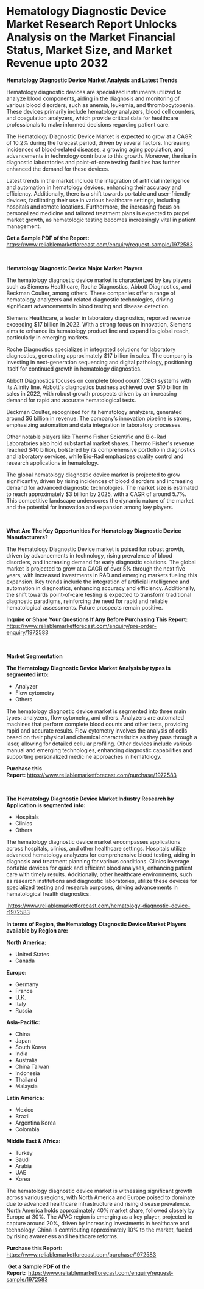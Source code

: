 <p><h1>Hematology Diagnostic Device Market Research Report Unlocks Analysis on the Market Financial Status, Market Size, and Market Revenue upto 2032</h1></p><p><strong>Hematology Diagnostic Device Market Analysis and Latest Trends</strong></p>
<p><p>Hematology diagnostic devices are specialized instruments utilized to analyze blood components, aiding in the diagnosis and monitoring of various blood disorders, such as anemia, leukemia, and thrombocytopenia. These devices primarily include hematology analyzers, blood cell counters, and coagulation analyzers, which provide critical data for healthcare professionals to make informed decisions regarding patient care.</p><p>The Hematology Diagnostic Device Market is expected to grow at a CAGR of 10.2% during the forecast period, driven by several factors. Increasing incidences of blood-related diseases, a growing aging population, and advancements in technology contribute to this growth. Moreover, the rise in diagnostic laboratories and point-of-care testing facilities has further enhanced the demand for these devices. </p><p>Latest trends in the market include the integration of artificial intelligence and automation in hematology devices, enhancing their accuracy and efficiency. Additionally, there is a shift towards portable and user-friendly devices, facilitating their use in various healthcare settings, including hospitals and remote locations. Furthermore, the increasing focus on personalized medicine and tailored treatment plans is expected to propel market growth, as hematologic testing becomes increasingly vital in patient management.</p></p>
<p><strong>Get a Sample PDF of the Report:&nbsp;</strong> <a href="https://www.reliablemarketforecast.com/enquiry/request-sample/1972583?utm_campaign=3448&utm_medium=2&utm_source=Github&utm_content=ia&utm_term=16042025&utm_id=hematology-diagnostic-device">https://www.reliablemarketforecast.com/enquiry/request-sample/1972583</a></p>
<p>&nbsp;</p>
<p><strong>Hematology Diagnostic Device Major Market Players</strong></p>
<p><p>The hematology diagnostic device market is characterized by key players such as Siemens Healthcare, Roche Diagnostics, Abbott Diagnostics, and Beckman Coulter, among others. These companies offer a range of hematology analyzers and related diagnostic technologies, driving significant advancements in blood testing and disease detection.</p><p>Siemens Healthcare, a leader in laboratory diagnostics, reported revenue exceeding $17 billion in 2022. With a strong focus on innovation, Siemens aims to enhance its hematology product line and expand its global reach, particularly in emerging markets.</p><p>Roche Diagnostics specializes in integrated solutions for laboratory diagnostics, generating approximately $17 billion in sales. The company is investing in next-generation sequencing and digital pathology, positioning itself for continued growth in hematology diagnostics.</p><p>Abbott Diagnostics focuses on complete blood count (CBC) systems with its Alinity line. Abbott's diagnostics business achieved over $10 billion in sales in 2022, with robust growth prospects driven by an increasing demand for rapid and accurate hematological tests.</p><p>Beckman Coulter, recognized for its hematology analyzers, generated around $6 billion in revenue. The company’s innovation pipeline is strong, emphasizing automation and data integration in laboratory processes.</p><p>Other notable players like Thermo Fisher Scientific and Bio-Rad Laboratories also hold substantial market shares. Thermo Fisher's revenue reached $40 billion, bolstered by its comprehensive portfolio in diagnostics and laboratory services, while Bio-Rad emphasizes quality control and research applications in hematology.</p><p>The global hematology diagnostic device market is projected to grow significantly, driven by rising incidences of blood disorders and increasing demand for advanced diagnostic technologies. The market size is estimated to reach approximately $3 billion by 2025, with a CAGR of around 5.7%. This competitive landscape underscores the dynamic nature of the market and the potential for innovation and expansion among key players.</p></p>
<p>&nbsp;</p>
<p><strong>What Are The Key Opportunities For Hematology Diagnostic Device Manufacturers?</strong></p>
<p><p>The Hematology Diagnostic Device market is poised for robust growth, driven by advancements in technology, rising prevalence of blood disorders, and increasing demand for early diagnostic solutions. The global market is projected to grow at a CAGR of over 5% through the next five years, with increased investments in R&D and emerging markets fueling this expansion. Key trends include the integration of artificial intelligence and automation in diagnostics, enhancing accuracy and efficiency. Additionally, the shift towards point-of-care testing is expected to transform traditional diagnostic paradigms, reinforcing the need for rapid and reliable hematological assessments. Future prospects remain positive.</p></p>
<p><strong>Inquire or Share Your Questions If Any Before Purchasing This Report:</strong> <a href="https://www.reliablemarketforecast.com/enquiry/pre-order-enquiry/1972583?utm_campaign=3448&utm_medium=2&utm_source=Github&utm_content=ia&utm_term=16042025&utm_id=hematology-diagnostic-device">https://www.reliablemarketforecast.com/enquiry/pre-order-enquiry/1972583</a></p>
<p>&nbsp;</p>
<p><strong>Market Segmentation</strong></p>
<p><strong>The Hematology Diagnostic Device Market Analysis by types is segmented into:</strong></p>
<p><ul><li>Analyzer</li><li>Flow cytometry</li><li>Others</li></ul></p>
<p><p>The hematology diagnostic device market is segmented into three main types: analyzers, flow cytometry, and others. Analyzers are automated machines that perform complete blood counts and other tests, providing rapid and accurate results. Flow cytometry involves the analysis of cells based on their physical and chemical characteristics as they pass through a laser, allowing for detailed cellular profiling. Other devices include various manual and emerging technologies, enhancing diagnostic capabilities and supporting personalized medicine approaches in hematology.</p></p>
<p><strong>Purchase this Report:&nbsp;</strong><a href="https://www.reliablemarketforecast.com/purchase/1972583?utm_campaign=3448&utm_medium=2&utm_source=Github&utm_content=ia&utm_term=16042025&utm_id=hematology-diagnostic-device">https://www.reliablemarketforecast.com/purchase/1972583</a></p>
<p>&nbsp;</p>
<p><strong>The Hematology Diagnostic Device Market Industry Research by Application is segmented into:</strong></p>
<p><ul><li>Hospitals</li><li>Clinics</li><li>Others</li></ul></p>
<p><p>The hematology diagnostic device market encompasses applications across hospitals, clinics, and other healthcare settings. Hospitals utilize advanced hematology analyzers for comprehensive blood testing, aiding in diagnosis and treatment planning for various conditions. Clinics leverage portable devices for quick and efficient blood analyses, enhancing patient care with timely results. Additionally, other healthcare environments, such as research institutions and diagnostic laboratories, utilize these devices for specialized testing and research purposes, driving advancements in hematological health diagnostics.</p></p>
<p><a href="https://www.reliablemarketforecast.com/hematology-diagnostic-device-r1972583?utm_campaign=3448&utm_medium=2&utm_source=Github&utm_content=ia&utm_term=16042025&utm_id=hematology-diagnostic-device">&nbsp;https://www.reliablemarketforecast.com/hematology-diagnostic-device-r1972583</a></p>
<p><strong>In terms of Region, the Hematology Diagnostic Device Market Players available by Region are:</strong></p>
<p>
    <p> <strong> North America: </strong>
        <ul>
            <li>United States</li>
            <li>Canada</li>
        </ul>
        </p> 
    <p> <strong> Europe: </strong>
        <ul>
            <li>Germany</li>
            <li>France</li>
            <li>U.K.</li>
            <li>Italy</li>
            <li>Russia</li>
        </ul>
        </p> 
    <p> <strong> Asia-Pacific: </strong>
        <ul>
            <li>China</li>
            <li>Japan</li>
            <li>South Korea</li>
            <li>India</li>
            <li>Australia</li>
            <li>China Taiwan</li>
            <li>Indonesia</li>
            <li>Thailand</li>
            <li>Malaysia</li>
        </ul>
        </p> 
    <p> <strong> Latin America: </strong>
        <ul>
            <li>Mexico</li>
            <li>Brazil</li>
            <li>Argentina Korea</li>
            <li>Colombia</li>
        </ul>
        </p> 
    <p> <strong> Middle East & Africa: </strong>
        <ul>
            <li>Turkey</li>
            <li>Saudi</li>
            <li>Arabia</li>
            <li>UAE</li>
            <li>Korea</li>
        </ul>
    </p>
    </p>
<p><p>The hematology diagnostic device market is witnessing significant growth across various regions, with North America and Europe poised to dominate due to advanced healthcare infrastructure and rising disease prevalence. North America holds approximately 40% market share, followed closely by Europe at 30%. The APAC region is emerging as a key player, projected to capture around 20%, driven by increasing investments in healthcare and technology. China is contributing approximately 10% to the market, fueled by rising awareness and healthcare reforms.</p></p>
<p><strong>Purchase this Report: </strong><a href="https://www.reliablemarketforecast.com/purchase/1972583?utm_campaign=3448&utm_medium=2&utm_source=Github&utm_content=ia&utm_term=16042025&utm_id=hematology-diagnostic-device">https://www.reliablemarketforecast.com/purchase/1972583</a></p>
<p>&nbsp;<strong>Get a Sample PDF of the Report:&nbsp;&nbsp;</strong><a href="https://www.reliablemarketforecast.com/enquiry/request-sample/1972583?utm_campaign=3448&utm_medium=2&utm_source=Github&utm_content=ia&utm_term=16042025&utm_id=hematology-diagnostic-device">https://www.reliablemarketforecast.com/enquiry/request-sample/1972583</a></p>
<p><strong></strong></p>
<p><p></p><p></p><p></p></p>